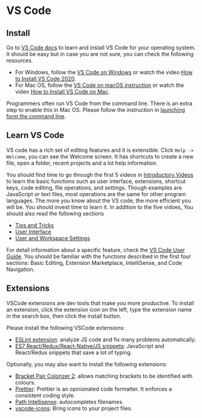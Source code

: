# VS Code

## Install

Go to [VS Code docs](https://code.visualstudio.com/docs) to learn and install VS Code for your operating system. It should be easy but in case you are not sure, you can check the following resources.

- For Windows, follow the [VS Code on Windows](https://code.visualstudio.com/docs/setup/windows) or watch the video [How to Install VS Code 2020](https://youtu.be/7yLXtkSsRKE).
- For Mac OS, follow the [VS Code on macOS instruction](https://code.visualstudio.com/docs/setup/mac) or watch the video [How to Install VS Code on Mac](https://youtu.be/IATbkNl8qng).

Programmers often run VS Code from the command line. There is an extra step to enable this in Mac OS. Please follow the instruction in [launching form the command line](https://code.visualstudio.com/docs/setup/mac#_launching-from-the-command-line).

## Learn VS Code

VS code has a rich set of editing features and it is extensible. Click `Help -> Welcome`, you can see the Welcome screen. It has shortcuts to create a new file, open a folder, recent projects and a lot help information.

You should find time to go through the first 5 videos in [Introductory Videos](https://code.visualstudio.com/docs/getstarted/introvideos) to learn the basic functions such as user interface, extensions, shortcut keys, code editing, file operations, and settings. Though examples are JavaScript or text files, most operations are the same for other program languages. The more you know about the VS code, the more efficient you will be. You should invest time to learn it. In addition to the five vidoes, You should also read the following sections

- [Tips and Tricks](https://code.visualstudio.com/docs/getstarted/tips-and-tricks)
- [User Interface](https://code.visualstudio.com/docs/getstarted/userinterface)
- [User and Workspace Settings](https://code.visualstudio.com/docs/getstarted/settings)

For detail information about a specific feature, check the [VS Code User Guide](https://code.visualstudio.com/docs/editor/codebasics). You should be familiar with the functions described in the first four sections: Basic Editing, Extension Marketplace, IntelliSense, and Code Navigation.

## Extensions

VSCode extensions are dev tools that make you more productive. To install an extension, click the extension icon on the left, type the extension name in the search box, then click the install button.

Please install the following VSCode extensions:

- [ESLint extension](https://marketplace.visualstudio.com/items?itemName=dbaeumer.vscode-eslint): analyze JS code and fix many problems automatically.
- [ES7 React/Redux/React-Native/JS snippets](https://marketplace.visualstudio.com/items?itemName=dsznajder.es7-react-js-snippets): JavaScript and React/Redux snippets that save a lot of typing.

Optionally, you may also want to install the following extensions:

- [Bracket Pair Colorizer 2](https://marketplace.visualstudio.com/items?itemName=CoenraadS.bracket-pair-colorizer-2): allows matching brackets to be identified with colours.
- [Prettier](https://marketplace.visualstudio.com/items?itemName=esbenp.prettier-vscode): Prettier is an opinionated code formatter. It enforces a consistent coding style.
- [Path Intellisense](https://marketplace.visualstudio.com/items?itemName=christian-kohler.path-intellisense): autocompletes filenames.
- [vscode-icons](https://marketplace.visualstudio.com/items?itemName=vscode-icons-team.vscode-icons): Bring icons to your project files.
